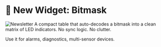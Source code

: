 # 🚦 New Widget: Bitmask
![Newsletter](https://github.com/user-attachments/assets/399a9497-4c55-4fcd-a0a2-fad66c1b3376)
A compact table that auto-decodes a bitmask into a clean matrix of LED indicators. No sync logic. No clutter. 

Use it for alarms, diagnostics, multi-sensor devices.
